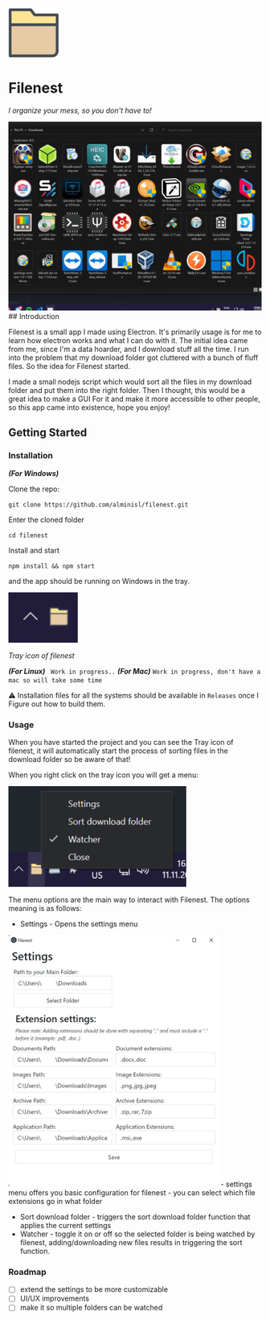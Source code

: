 <br/>
<a href="" target="blank_">
    <img height="100" alt="filenest" src="./icon/icon.png" />
</a>
<br/>

# Filenest

*I organize your mess, so you don't have to!*

 <img height="" alt="" src="./screenshots/sort.gif" />
## Introduction

Filenest is a small app I made using Electron. It's primarily usage is for me to learn how electron works and what I can do with it. The initial idea came from me, since I'm a data hoarder, and I download stuff all the time. I run into the problem that my download folder got cluttered with a bunch of fluff files. So the idea for Filenest started. 

I made a small nodejs script which would sort all the files in my download folder and put them into the right folder. Then I thought, this would be a great idea to make a GUI For it and make it more accessible to other people, so this app came into existence, hope you enjoy!
## Getting Started 

### Installation 

*__(For Windows)__*

Clone the repo: 

```
git clone https://github.com/alminisl/filenest.git
```
Enter the cloned folder
```
cd filenest
```
Install and start
```
npm install && npm start
```

and the app should be running on Windows in the tray. 

<img height="100" alt="HTTPie" src="./screenshot/../screenshots/tray.png" />

*Tray icon of filenest*


*__(For Linux)__*
` Work in progress..`
*__(For Mac)__*
` Work in progress, don't have a mac so will take some time `

⚠️ Installation files for all the systems should be available in  `Releases` once I Figure out how to build them.


### Usage

When you have started the project and you can see the Tray icon of filenest, it will automatically start the process of sorting files in the download folder so be aware of that! 

When you right click on the tray icon you will get a menu: 


<img height="200" alt="HTTPie" src="./screenshot/../screenshots/menu.png" />

The menu options are the main way to interact with Filenest. The options meaning is as follows: 

- Settings - Opens the settings menu
<img height="500" alt="settings" src="./screenshot/../screenshots/settings.jpg" />
  - settings menu offers you basic configuration for filenest
  - you can select which file extensions go in what folder 
  
- Sort download folder - triggers the sort download folder function that applies the current settings
- Watcher - toggle it on or off so the selected folder is being watched by filenest, adding/downloading new files results in triggering the sort function.

### Roadmap

- [ ] extend the settings to be more customizable 
- [ ] UI/UX improvements
- [ ] make it so multiple folders can be watched